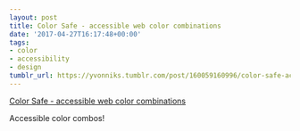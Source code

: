 ```yaml
---
layout: post
title: Color Safe - accessible web color combinations
date: '2017-04-27T16:17:48+00:00'
tags:
- color
- accessibility
- design
tumblr_url: https://yvonniks.tumblr.com/post/160059160996/color-safe-accessible-web-color-combinations
---
```

[Color Safe - accessible web color combinations](http://colorsafe.co/)  

Accessible color combos!&nbsp;
